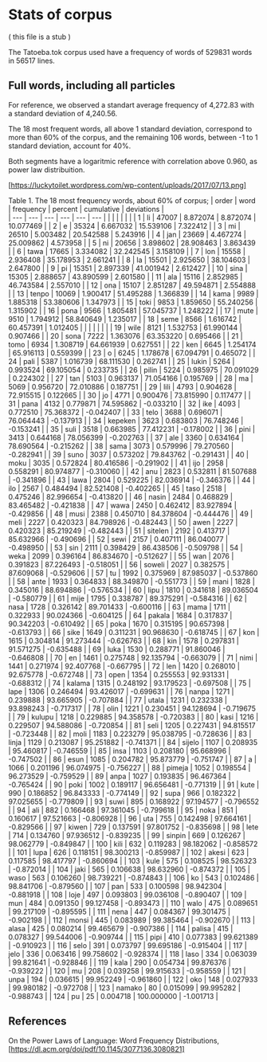  # Stats of corpus

 ( this file is a stub )
 
 The Tatoeba.tok corpus used have a frequency of words of 529831 words in 56517 lines. 
 
 ## Full words, including all particles

For reference, we observed a standart average frequency of 4,272.83 with a standard deviation of 4,240.56.

The 18 most frequent words, all above 1 standard deviation, correspond to more than 60% of the corpus, 
and the remaining 106 words, between -1 to 1 standard deviation, account for 40%. 

Both segments have a logaritmic reference with correlation above 0.960, as power law distribuition.

[https://luckytoilet.wordpress.com/wp-content/uploads/2017/07/13.png]
 
 Table 1. The 18 most frequency words, about 60% of corpus; 
 | order | word | frequency | percent | cumulative | deviations |  
 | --- | --- | --- | --- | --- | --- |
 | | | | | |
 | 1 | li | 47007 | 8.872074 | 8.872074 | 10.077469 | 
 | 2 | e | 35324 | 6.667032 | 15.539106 | 7.322412 | 
 | 3 | mi | 26510 | 5.003482 | 20.542588 | 5.243916 | 
 | 4 | jan | 23669 | 4.467274 | 25.009862 | 4.573958 | 
 | 5 | ni | 20656 | 3.898602 | 28.908463 | 3.863439 | 
 | 6 | tawa | 17665 | 3.334082 | 32.242545 | 3.158109 | 
 | 7 | lon | 15558 | 2.936408 | 35.178953 | 2.661241 | 
 | 8 | la | 15501 | 2.925650 | 38.104603 | 2.647800 | 
 | 9 | pi | 15351 | 2.897339 | 41.001942 | 2.612427 | 
 | 10 | sina | 15305 | 2.888657 | 43.890599 | 2.601580 | 
 | 11 | ala | 15116 | 2.852985 | 46.743584 | 2.557010 | 
 | 12 | ona | 15107 | 2.851287 | 49.594871 | 2.554888 | 
 | 13 | tenpo | 10069 | 1.900417 | 51.495288 | 1.366839 | 
 | 14 | kama | 9989 | 1.885318 | 53.380606 | 1.347973 | 
 | 15 | toki | 9853 | 1.859650 | 55.240256 | 1.315902 | 
 | 16 | pona | 9566 | 1.805481 | 57.045737 | 1.248222 | 
 | 17 | mute | 9510 | 1.794912 | 58.840649 | 1.235017 | 
 | 18 | seme | 8566 | 1.616742 | 60.457391 | 1.012405 | 
 | | | | | |
 | 19 | wile | 8121 | 1.532753 | 61.990144 | 0.907466 | 
 | 20 | sona | 7222 | 1.363076 | 63.353220 | 0.695466 | 
 | 21 | tomo | 6934 | 1.308719 | 64.661939 | 0.627551 | 
 | 22 | ken | 6645 | 1.254174 | 65.916113 | 0.559399 | 
 | 23 | o | 6245 | 1.178678 | 67.094791 | 0.465072 | 
 | 24 | pali | 5387 | 1.016739 | 68.111530 | 0.262741 | 
 | 25 | lukin | 5264 | 0.993524 | 69.105054 | 0.233735 | 
 | 26 | pilin | 5224 | 0.985975 | 70.091029 | 0.224302 | 
 | 27 | tan | 5103 | 0.963137 | 71.054166 | 0.195769 | 
 | 28 | ma | 5069 | 0.956720 | 72.010886 | 0.187751 | 
 | 29 | lili | 4793 | 0.904628 | 72.915515 | 0.122665 | 
 | 30 | jo | 4771 | 0.900476 | 73.815990 | 0.117477 | 
 | 31 | pana | 4132 | 0.779871 | 74.595862 | -0.033210 | 
 | 32 | ike | 4093 | 0.772510 | 75.368372 | -0.042407 | 
 | 33 | telo | 3688 | 0.696071 | 76.064443 | -0.137913 | 
 | 34 | kepeken | 3623 | 0.683803 | 76.748246 | -0.153241 | 
 | 35 | suli | 3518 | 0.663985 | 77.412231 | -0.178002 | 
 | 36 | pini | 3413 | 0.644168 | 78.056399 | -0.202763 | 
 | 37 | ale | 3360 | 0.634164 | 78.690564 | -0.215262 | 
 | 38 | sama | 3073 | 0.579996 | 79.270560 | -0.282941 | 
 | 39 | suno | 3037 | 0.573202 | 79.843762 | -0.291431 | 
 | 40 | moku | 3035 | 0.572824 | 80.416586 | -0.291902 | 
 | 41 | ijo | 2958 | 0.558291 | 80.974877 | -0.310060 | 
 | 42 | anu | 2823 | 0.532811 | 81.507688 | -0.341896 | 
 | 43 | lawa | 2804 | 0.529225 | 82.036914 | -0.346376 | 
 | 44 | ilo | 2567 | 0.484494 | 82.521408 | -0.402265 | 
 | 45 | taso | 2518 | 0.475246 | 82.996654 | -0.413820 | 
 | 46 | nasin | 2484 | 0.468829 | 83.465482 | -0.421838 | 
 | 47 | wawa | 2450 | 0.462412 | 83.927894 | -0.429856 | 
 | 48 | musi | 2388 | 0.450710 | 84.378604 | -0.444476 | 
 | 49 | meli | 2227 | 0.420323 | 84.798926 | -0.482443 | 
 | 50 | awen | 2227 | 0.420323 | 85.219249 | -0.482443 | 
 | 51 | sitelen | 2192 | 0.413717 | 85.632966 | -0.490696 | 
 | 52 | sewi | 2157 | 0.407111 | 86.040077 | -0.498950 | 
 | 53 | sin | 2111 | 0.398429 | 86.438506 | -0.509798 | 
 | 54 | weka | 2099 | 0.396164 | 86.834670 | -0.512627 | 
 | 55 | wan | 2076 | 0.391823 | 87.226493 | -0.518051 | 
 | 56 | soweli | 2027 | 0.382575 | 87.609068 | -0.529606 | 
 | 57 | tu | 1992 | 0.375969 | 87.985037 | -0.537860 | 
 | 58 | ante | 1933 | 0.364833 | 88.349870 | -0.551773 | 
 | 59 | mani | 1828 | 0.345016 | 88.694886 | -0.576534 | 
 | 60 | lipu | 1810 | 0.341618 | 89.036504 | -0.580779 | 
 | 61 | mije | 1795 | 0.338787 | 89.375291 | -0.584316 | 
 | 62 | nasa | 1728 | 0.326142 | 89.701433 | -0.600116 | 
 | 63 | mama | 1711 | 0.322933 | 90.024366 | -0.604125 | 
 | 64 | pakala | 1684 | 0.317837 | 90.342203 | -0.610492 | 
 | 65 | poka | 1670 | 0.315195 | 90.657398 | -0.613793 | 
 | 66 | sike | 1649 | 0.311231 | 90.968630 | -0.618745 | 
 | 67 | kon | 1615 | 0.304814 | 91.273444 | -0.626763 | 
 | 68 | kin | 1578 | 0.297831 | 91.571275 | -0.635488 | 
 | 69 | luka | 1530 | 0.288771 | 91.860046 | -0.646808 | 
 | 70 | en | 1461 | 0.275748 | 92.135794 | -0.663079 | 
 | 71 | nimi | 1441 | 0.271974 | 92.407768 | -0.667795 | 
 | 72 | len | 1420 | 0.268010 | 92.675778 | -0.672748 | 
 | 73 | open | 1354 | 0.255553 | 92.931331 | -0.688312 | 
 | 74 | kalama | 1315 | 0.248192 | 93.179523 | -0.697508 | 
 | 75 | lape | 1306 | 0.246494 | 93.426017 | -0.699631 | 
 | 76 | nanpa | 1271 | 0.239888 | 93.665905 | -0.707884 | 
 | 77 | utala | 1231 | 0.232338 | 93.898243 | -0.717317 | 
 | 78 | olin | 1221 | 0.230451 | 94.128694 | -0.719675 | 
 | 79 | kulupu | 1218 | 0.229885 | 94.358578 | -0.720383 | 
 | 80 | kasi | 1216 | 0.229507 | 94.588086 | -0.720854 | 
 | 81 | seli | 1205 | 0.227431 | 94.815517 | -0.723448 | 
 | 82 | moli | 1183 | 0.223279 | 95.038795 | -0.728636 | 
 | 83 | linja | 1129 | 0.213087 | 95.251882 | -0.741371 | 
 | 84 | sijelo | 1107 | 0.208935 | 95.460817 | -0.746559 | 
 | 85 | insa | 1103 | 0.208180 | 95.668996 | -0.747502 | 
 | 86 | esun | 1085 | 0.204782 | 95.873779 | -0.751747 | 
 | 87 | a | 1066 | 0.201196 | 96.074975 | -0.756227 | 
 | 88 | pimeja | 1052 | 0.198554 | 96.273529 | -0.759529 | 
 | 89 | anpa | 1027 | 0.193835 | 96.467364 | -0.765424 | 
 | 90 | poki | 1002 | 0.189117 | 96.656481 | -0.771319 | 
 | 91 | kute | 990 | 0.186852 | 96.843333 | -0.774149 | 
 | 92 | supa | 966 | 0.182322 | 97.025655 | -0.779809 | 
 | 93 | suwi | 895 | 0.168922 | 97.194577 | -0.796552 | 
 | 94 | ali | 882 | 0.166468 | 97.361045 | -0.799618 | 
 | 95 | noka | 851 | 0.160617 | 97.521663 | -0.806928 | 
 | 96 | uta | 755 | 0.142498 | 97.664161 | -0.829566 | 
 | 97 | kiwen | 729 | 0.137591 | 97.801752 | -0.835698 | 
 | 98 | lete | 714 | 0.134760 | 97.936512 | -0.839235 | 
 | 99 | sinpin | 669 | 0.126267 | 98.062779 | -0.849847 | 
 | 100 | kili | 632 | 0.119283 | 98.182062 | -0.858572 | 
 | 101 | lupa | 626 | 0.118151 | 98.300213 | -0.859987 | 
 | 102 | akesi | 623 | 0.117585 | 98.417797 | -0.860694 | 
 | 103 | kule | 575 | 0.108525 | 98.526323 | -0.872014 | 
 | 104 | jaki | 565 | 0.106638 | 98.632960 | -0.874372 | 
 | 105 | waso | 563 | 0.106260 | 98.739221 | -0.874843 | 
 | 106 | ko | 543 | 0.102486 | 98.841706 | -0.879560 | 
 | 107 | pan | 533 | 0.100598 | 98.942304 | -0.881918 | 
 | 108 | loje | 497 | 0.093803 | 99.036108 | -0.890407 | 
 | 109 | mun | 484 | 0.091350 | 99.127458 | -0.893473 | 
 | 110 | walo | 475 | 0.089651 | 99.217109 | -0.895595 | 
 | 111 | nena | 447 | 0.084367 | 99.301475 | -0.902198 | 
 | 112 | monsi | 445 | 0.083989 | 99.385464 | -0.902670 | 
 | 113 | alasa | 425 | 0.080214 | 99.465679 | -0.907386 | 
 | 114 | palisa | 415 | 0.078327 | 99.544006 | -0.909744 | 
 | 115 | pipi | 410 | 0.077383 | 99.621389 | -0.910923 | 
 | 116 | selo | 391 | 0.073797 | 99.695186 | -0.915404 | 
 | 117 | jelo | 336 | 0.063416 | 99.758602 | -0.928374 | 
 | 118 | laso | 334 | 0.063039 | 99.821641 | -0.928846 | 
 | 119 | kala | 290 | 0.054734 | 99.876376 | -0.939222 | 
 | 120 | mu | 208 | 0.039258 | 99.915633 | -0.958559 | 
 | 121 | unpa | 194 | 0.036615 | 99.952249 | -0.961860 | 
 | 122 | oko | 148 | 0.027933 | 99.980182 | -0.972708 | 
 | 123 | namako | 80 | 0.015099 | 99.995282 | -0.988743 | 
 | 124 | pu | 25 | 0.004718 | 100.000000 | -1.001713 | 

 ## References
 
On the Power Laws of Language: Word Frequency Distributions, [https://dl.acm.org/doi/pdf/10.1145/3077136.3080821]

